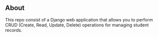 ## About
This repo consist of a Django web application that allows you to perform CRUD (Create, Read, Update, Delete) operations for managing student records.